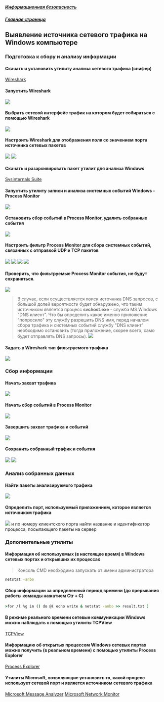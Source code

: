 ##### [Информационная безопасность](../index.md)
##### [Главная страница](../../index.md)
## Выявление источника сетевого трафика на Windows компьютере
### Подготовка к сбору и анализу информации
#### Скачать и установить утилиту анализа сетевого трафика (снифер)
 [Wireshark](https://www.wireshark.org)
#### Запустить Wireshark
![](1.png)
#### Выбрать сетевой интерфейс трафик на котором будет собираться с помощью Wireshark
![](2.png)
#### Настроить Wireshark для отображения поля со значением порта источника сетевых пакетов
![](3.png)
![](4.png)
#### Скачать и разархивировать пакет утилит для анализа Windows
[Sysinternals Suite](https://docs.microsoft.com/en-us/sysinternals/downloads/sysinternals-suite)
#### Запустить утилиту записи и анализа системных событий Windows - Process Monitor
![](5.png)
#### Остановить сбор событий в Process Monitor, удалить собранные события
![](6.png)
#### Настроить фильтр Process Monitor для сбора системных событий, связанных с отправкой UDP и TCP пакетов
![](7.png)
![](8.png)
![](9.png)
![](10.png)
#### Проверить, что фильтруемые Process Monitor события, не будут сохраняться.
![](11.png)
> В случае, если осуществляется поиск источника DNS запросов, с большой долей вероятности будет обнаружено, что таким источником является процесс **svchost.exe** - служба MS Windows "DNS клиент".
Что бы определить какое именно приложение "попросило" эту службу разрешить DNS имя, перед началом сбора трафика и системных событий службу "DNS клиент" необходимо остановить (тогда приложение, скорее всего, само будет отправлять DNS запросы).
![](12.png)
#### Задать в Wireshark тип фильтруемого трафика
![](13.png)
### Сбор информации
#### Начать захват трафика
![](14.png)
#### Начать сбор событий в Process Monitor
![](15.png)
#### Завершить захват трафика и событий
![](16.png)
#### Сохранить собранный трафик и события
![](17.png)
![](18.png)
### Анализ собранных данных
#### Найти пакеты анализируемого трафика
![](19.png)
#### Определить порт, используемый приложением, которое является источником трафика
![](20.png)
и по номеру клиентского порта найти название и идентификатор процесса, посылающего пакеты на сервер
### Дополнительные утилиты
#### Информация об используемых (в настоящее время) в Windows сетевых портах и открывших их процессах
> Консоль CMD необходимо запускать от имени администратора
```cmd
netstat -anbo
```
#### Сбор информации за определенный период времени (до прерывания работы команды нажатием Ctr + C)
```cmd
>for /l %g in () do @( echo write & netstat -anbo >> result.txt )
```
#### В режиме реального времени сетевые коммуникации Windows можно наблюдать с помощью утилиты TCPView
[TCPView](https://technet.microsoft.com/ru-ru/sysinternals/tcpview.aspx)
#### Информацию об открытых процессом Windows сетевых портах можно получить (в реальном времени) с помощью утилиты Process Explorer
[Process Explorer](https://technet.microsoft.com/ru-ru/sysinternals/processexplorer.aspx)
#### Утилиты Microsoft, позволяющие установить то, какой процесс использует сетевой порт и является источником сетевого трафика
[Microsoft Message Analyzer](https://www.microsoft.com/en-us/download/details.aspx?id=44226)
[Microsoft Network Monitor](https://www.microsoft.com/en-us/download/4865)
